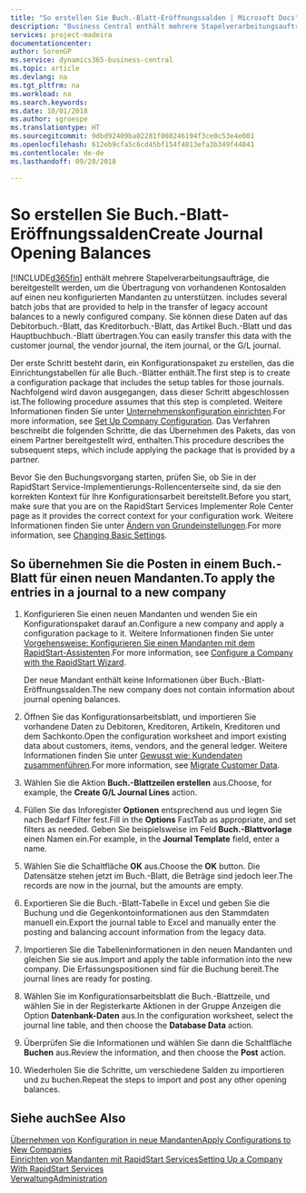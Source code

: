 ```yaml
---
title: "So erstellen Sie Buch.-Blatt-Eröffnungssalden | Microsoft Docs"
description: "Business Central enthält mehrere Stapelverarbeitungsaufträge, die bereitgestellt werden, um die Übertragung von vorhandenen Kontosalden auf einen neu konfigurierten Mandanten zu unterstützen. Sie können diese Daten mithilfe von Buch.-Blatt-Buchungen einfach übertragen."
services: project-madeira
documentationcenter: 
author: SorenGP
ms.service: dynamics365-business-central
ms.topic: article
ms.devlang: na
ms.tgt_pltfrm: na
ms.workload: na
ms.search.keywords: 
ms.date: 10/01/2018
ms.author: sgroespe
ms.translationtype: HT
ms.sourcegitcommit: 9dbd92409ba02281f008246194f3ce0c53e4e001
ms.openlocfilehash: 612eb9cfa5c6cd45bf154f4813efa3b349f44841
ms.contentlocale: de-de
ms.lasthandoff: 09/28/2018

---
```

# <a name="create-journal-opening-balances"></a><span data-ttu-id="0b6b9-104">So erstellen Sie Buch.-Blatt-Eröffnungssalden</span><span class="sxs-lookup"><span data-stu-id="0b6b9-104">Create Journal Opening Balances</span></span>
[!INCLUDE[d365fin](includes/d365fin_md.md)] <span data-ttu-id="0b6b9-105">enthält mehrere Stapelverarbeitungsaufträge, die bereitgestellt werden, um die Übertragung von vorhandenen Kontosalden auf einen neu konfigurierten Mandanten zu unterstützen.</span><span class="sxs-lookup"><span data-stu-id="0b6b9-105"> includes several batch jobs that are provided to help in the transfer of legacy account balances to a newly configured company.</span></span> <span data-ttu-id="0b6b9-106">Sie können diese Daten auf das Debitorbuch.-Blatt, das Kreditorbuch.-Blatt, das Artikel Buch.-Blatt und das Hauptbuchbuch.-Blatt übertragen.</span><span class="sxs-lookup"><span data-stu-id="0b6b9-106">You can easily transfer this data with the customer journal, the vendor journal, the item journal, or the G/L journal.</span></span>

<span data-ttu-id="0b6b9-107">Der erste Schritt besteht darin, ein Konfigurationspaket zu erstellen, das die Einrichtungstabellen für alle Buch.-Blätter enthält.</span><span class="sxs-lookup"><span data-stu-id="0b6b9-107">The first step is to create a configuration package that includes the setup tables for those journals.</span></span> <span data-ttu-id="0b6b9-108">Nachfolgend wird davon ausgegangen, dass dieser Schritt abgeschlossen ist.</span><span class="sxs-lookup"><span data-stu-id="0b6b9-108">The following procedure assumes that this step is completed.</span></span> <span data-ttu-id="0b6b9-109">Weitere Informationen finden Sie unter [Unternehmenskonfiguration einrichten](admin-set-up-company-configuration.md).</span><span class="sxs-lookup"><span data-stu-id="0b6b9-109">For more information, see [Set Up Company Configuration](admin-set-up-company-configuration.md).</span></span> <span data-ttu-id="0b6b9-110">Das Verfahren beschreibt die folgenden Schritte, die das Übernehmen des Pakets, das von einem Partner bereitgestellt wird, enthalten.</span><span class="sxs-lookup"><span data-stu-id="0b6b9-110">This procedure describes the subsequent steps, which include applying the package that is provided by a partner.</span></span>  

<span data-ttu-id="0b6b9-111">Bevor Sie den Buchungsvorgang starten, prüfen Sie, ob Sie in der RapidStart Service-Implementierungs-Rollencenterseite sind, da sie den korrekten Kontext für Ihre Konfigurationsarbeit bereitstellt.</span><span class="sxs-lookup"><span data-stu-id="0b6b9-111">Before you start, make sure that you are on the RapidStart Services Implementer Role Center page as it provides the correct context for your configuration work.</span></span> <span data-ttu-id="0b6b9-112">Weitere Informationen finden Sie unter [Ändern von Grundeinstellungen](ui-change-basic-settings.md).</span><span class="sxs-lookup"><span data-stu-id="0b6b9-112">For more information, see [Changing Basic Settings](ui-change-basic-settings.md).</span></span>

## <a name="to-apply-the-entries-in-a-journal-to-a-new-company"></a><span data-ttu-id="0b6b9-113">So übernehmen Sie die Posten in einem Buch.-Blatt für einen neuen Mandanten.</span><span class="sxs-lookup"><span data-stu-id="0b6b9-113">To apply the entries in a journal to a new company</span></span>  
1. <span data-ttu-id="0b6b9-114">Konfigurieren Sie einen neuen Mandanten und wenden Sie ein Konfigurationspaket darauf an.</span><span class="sxs-lookup"><span data-stu-id="0b6b9-114">Configure a new company and apply a configuration package to it.</span></span> <span data-ttu-id="0b6b9-115">Weitere Informationen finden Sie unter [Vorgehensweise: Konfigurieren Sie einen Mandanten mit dem RapidStart-Assistenten](admin-how-to-configure-a-company-with-the-rapidstart-wizard.md).</span><span class="sxs-lookup"><span data-stu-id="0b6b9-115">For more information, see [Configure a Company with the RapidStart Wizard](admin-how-to-configure-a-company-with-the-rapidstart-wizard.md).</span></span>  

    <span data-ttu-id="0b6b9-116">Der neue Mandant enthält keine Informationen über Buch.-Blatt-Eröffnungssalden.</span><span class="sxs-lookup"><span data-stu-id="0b6b9-116">The new company does not contain information about journal opening balances.</span></span>  

2. <span data-ttu-id="0b6b9-117">Öffnen Sie das Konfigurationsarbeitsblatt, und importieren Sie vorhandene Daten zu Debitoren, Kreditoren, Artikeln, Kreditoren und dem Sachkonto.</span><span class="sxs-lookup"><span data-stu-id="0b6b9-117">Open the configuration worksheet and import existing data about customers, items, vendors, and the general ledger.</span></span> <span data-ttu-id="0b6b9-118">Weitere Informationen finden Sie unter [Gewusst wie: Kundendaten zusammenführen](admin-migrate-customer-data.md).</span><span class="sxs-lookup"><span data-stu-id="0b6b9-118">For more information, see [Migrate Customer Data](admin-migrate-customer-data.md).</span></span>  
3. <span data-ttu-id="0b6b9-119">Wählen Sie die Aktion **Buch.-Blattzeilen erstellen** aus.</span><span class="sxs-lookup"><span data-stu-id="0b6b9-119">Choose, for example, the **Create G/L Journal Lines** action.</span></span>  
4. <span data-ttu-id="0b6b9-120">Füllen Sie das Inforegister **Optionen** entsprechend aus und legen Sie nach Bedarf Filter fest.</span><span class="sxs-lookup"><span data-stu-id="0b6b9-120">Fill in the **Options** FastTab as appropriate, and set filters as needed.</span></span> <span data-ttu-id="0b6b9-121">Geben Sie beispielsweise im Feld **Buch.-Blattvorlage** einen Namen ein.</span><span class="sxs-lookup"><span data-stu-id="0b6b9-121">For example, in the **Journal Template** field, enter a name.</span></span>  
5. <span data-ttu-id="0b6b9-122">Wählen Sie die Schaltfläche **OK** aus.</span><span class="sxs-lookup"><span data-stu-id="0b6b9-122">Choose the **OK** button.</span></span> <span data-ttu-id="0b6b9-123">Die Datensätze stehen jetzt im Buch.-Blatt, die Beträge sind jedoch leer.</span><span class="sxs-lookup"><span data-stu-id="0b6b9-123">The records are now in the journal, but the amounts are empty.</span></span>  
6. <span data-ttu-id="0b6b9-124">Exportieren Sie die Buch.-Blatt-Tabelle in Excel und geben Sie die Buchung und die Gegenkontoinformationen aus den Stammdaten manuell ein.</span><span class="sxs-lookup"><span data-stu-id="0b6b9-124">Export the journal table to Excel and manually enter the posting and balancing account information from the legacy data.</span></span>
7. <span data-ttu-id="0b6b9-125">Importieren Sie die Tabelleninformationen in den neuen Mandanten und gleichen Sie sie aus.</span><span class="sxs-lookup"><span data-stu-id="0b6b9-125">Import and apply the table information into the new company.</span></span> <span data-ttu-id="0b6b9-126">Die Erfassungspositionen sind für die Buchung bereit.</span><span class="sxs-lookup"><span data-stu-id="0b6b9-126">The journal lines are ready for posting.</span></span>  
8. <span data-ttu-id="0b6b9-127">Wählen Sie im Konfigurationsarbeitsblatt die Buch.-Blattzeile, und wählen Sie in der Registerkarte Aktionen in der Gruppe Anzeigen die Option **Datenbank-Daten** aus.</span><span class="sxs-lookup"><span data-stu-id="0b6b9-127">In the configuration worksheet, select the journal line table, and then choose the **Database Data** action.</span></span>  
9. <span data-ttu-id="0b6b9-128">Überprüfen Sie die Informationen und wählen Sie dann die Schaltfläche **Buchen** aus.</span><span class="sxs-lookup"><span data-stu-id="0b6b9-128">Review the information, and then choose the **Post** action.</span></span>  
10. <span data-ttu-id="0b6b9-129">Wiederholen Sie die Schritte, um verschiedene Salden zu importieren und zu buchen.</span><span class="sxs-lookup"><span data-stu-id="0b6b9-129">Repeat the steps to import and post any other opening balances.</span></span>  

## <a name="see-also"></a><span data-ttu-id="0b6b9-130">Siehe auch</span><span class="sxs-lookup"><span data-stu-id="0b6b9-130">See Also</span></span>  
[<span data-ttu-id="0b6b9-131">Übernehmen von Konfiguration in neue Mandanten</span><span class="sxs-lookup"><span data-stu-id="0b6b9-131">Apply Configurations to New Companies</span></span>](admin-apply-configuration-to-new-companies.md)  
[<span data-ttu-id="0b6b9-132">Einrichten von Mandanten mit RapidStart Services</span><span class="sxs-lookup"><span data-stu-id="0b6b9-132">Setting Up a Company With RapidStart Services</span></span>](admin-set-up-a-company-with-rapidstart.md)  
[<span data-ttu-id="0b6b9-133">Verwaltung</span><span class="sxs-lookup"><span data-stu-id="0b6b9-133">Administration</span></span>](admin-setup-and-administration.md)


